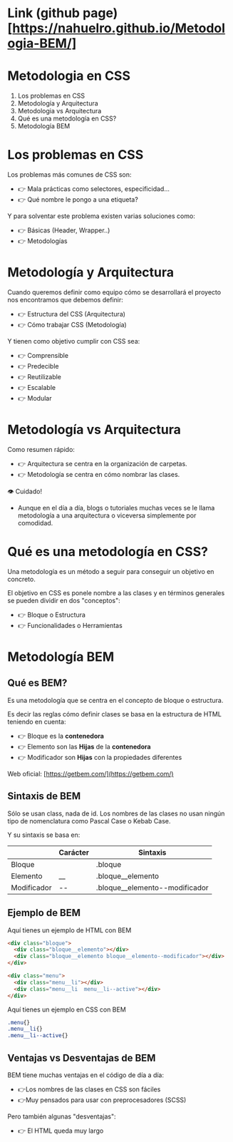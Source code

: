 # Link (github page)[https://nahuelro.github.io/Metodologia-BEM/]

# Metodologia en CSS

1. Los problemas en CSS
2. Metodología y Arquitectura
3. Metodologia vs Arquitectura
4. Qué es una metodología en CSS?
5. Metodología BEM

# Los problemas en CSS

Los problemas más comunes de CSS son:
* 👉 Mala prácticas como selectores, especificidad...
* 👉 Qué nombre le pongo a una etiqueta?

Y para solventar este problema existen varias soluciones como:
* 👉 Básicas (Header, Wrapper..)
* 👉 Metodologías

# Metodología y Arquitectura

Cuando queremos definir como equipo cómo se desarrollará el proyecto nos encontramos que debemos definir:
* 👉 Estructura del CSS (Arquitectura)
* 👉 Cómo trabajar CSS (Metodología)

Y tienen como objetivo cumplir con CSS sea:
* 👉 Comprensible
* 👉 Predecible
* 👉 Reutilizable
* 👉 Escalable
* 👉 Modular


# Metodología vs Arquitectura

Como resumen rápido:
* 👉 Arquitectura se centra en la organización de carpetas.
* 👉 Metodología se centra en cómo nombrar las clases.

👁️ Cuidado!
* Aunque en el día a día, blogs o tutoriales muchas veces se le llama metodología a una arquitectura o viceversa simplemente por comodidad.

# Qué es una metodología en CSS?

Una metodología es un método a seguir para conseguir un objetivo en concreto.

El objetivo en CSS es ponele nombre a las clases y en términos generales se pueden dividir en dos "conceptos":
* 👉 Bloque o Estructura
* 👉 Funcionalidades o Herramientas


# Metodología BEM

## Qué es BEM?
Es una metodología que se centra en el concepto de bloque o estructura.

Es decir las reglas cómo definir clases se basa en la estructura de HTML teniendo en cuenta:
* 👉 Bloque es la **contenedora**
* 👉 Elemento son las **Hijas** de la **contenedora**
* 👉 Modificador son **Hijas** con la propiedades diferentes

Web oficial: [https://getbem.com/](https://getbem.com/)

## Sintaxis de BEM
Sólo se usan class, nada de id.
Los nombres de las clases no usan ningún tipo de nomenclatura como Pascal Case o Kebab Case.

Y su sintaxis se basa en:

|          | Carácter | Sintaxis |
|----------|----------|----------|
| Bloque   |          | .bloque   |
| Elemento |    __    | .bloque__elemento   |
| Modificador    |    --    | .bloque__elemento--modificador   |


## Ejemplo de BEM
Aquí tienes un ejemplo de HTML con BEM


```html
<div class="bloque">
  <div class="bloque__elemento"></div>
  <div class="bloque__elemento bloque__elemento--modificador"></div>
</div>
```

```html
<div class="menu">
  <div class="menu__li"></div>
  <div class="menu__li  menu__li--active"></div>
</div>
```

Aquí tienes un ejemplo en CSS con BEM

```css
.menu{}
.menu__li{}
.menu__li--active{}
```

##  Ventajas vs Desventajas de BEM
BEM tiene muchas ventajas en el código de día a día:
* 👉Los nombres de las clases en CSS son fáciles
* 👉Muy pensados para usar con preprocesadores (SCSS)

Pero también algunas "desventajas":
* 👉 El HTML queda muy largo



